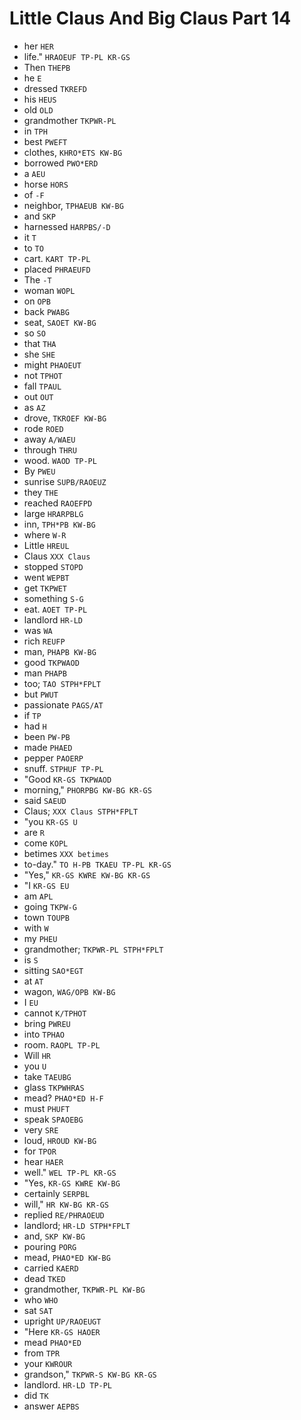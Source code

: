 # Little Claus And Big Claus Part 14

* her `HER`
* life." `HRAOEUF TP-PL KR-GS`
* Then `THEPB`
* he `E`
* dressed `TKREFD`
* his `HEUS`
* old `OLD`
* grandmother `TKPWR-PL`
* in `TPH`
* best `PWEFT`
* clothes, `KHRO*ETS KW-BG`
* borrowed `PWO*ERD`
* a `AEU`
* horse `HORS`
* of `-F`
* neighbor, `TPHAEUB KW-BG`
* and `SKP`
* harnessed `HARPBS/-D`
* it `T`
* to `TO`
* cart. `KART TP-PL`
* placed `PHRAEUFD`
* The `-T`
* woman `WOPL`
* on `OPB`
* back `PWABG`
* seat, `SAOET KW-BG`
* so `SO`
* that `THA`
* she `SHE`
* might `PHAOEUT`
* not `TPHOT`
* fall `TPAUL`
* out `OUT`
* as `AZ`
* drove, `TKROEF KW-BG`
* rode `ROED`
* away `A/WAEU`
* through `THRU`
* wood. `WAOD TP-PL`
* By `PWEU`
* sunrise `SUPB/RAOEUZ`
* they `THE`
* reached `RAOEFPD`
* large `HRARPBLG`
* inn, `TPH*PB KW-BG`
* where `W-R`
* Little `HREUL`
* Claus `XXX Claus`
* stopped `STOPD`
* went `WEPBT`
* get `TKPWET`
* something `S-G`
* eat. `AOET TP-PL`
* landlord `HR-LD`
* was `WA`
* rich `REUFP`
* man, `PHAPB KW-BG`
* good `TKPWAOD`
* man `PHAPB`
* too; `TAO STPH*FPLT`
* but `PWUT`
* passionate `PAGS/AT`
* if `TP`
* had `H`
* been `PW-PB`
* made `PHAED`
* pepper `PAOERP`
* snuff. `STPHUF TP-PL`
* "Good `KR-GS TKPWAOD`
* morning," `PHORPBG KW-BG KR-GS`
* said `SAEUD`
* Claus; `XXX Claus STPH*FPLT`
* "you `KR-GS U`
* are `R`
* come `KOPL`
* betimes `XXX betimes`
* to-day." `TO H-PB TKAEU TP-PL KR-GS`
* "Yes," `KR-GS KWRE KW-BG KR-GS`
* "I `KR-GS EU`
* am `APL`
* going `TKPW-G`
* town `TOUPB`
* with `W`
* my `PHEU`
* grandmother; `TKPWR-PL STPH*FPLT`
* is `S`
* sitting `SAO*EGT`
* at `AT`
* wagon, `WAG/OPB KW-BG`
* I `EU`
* cannot `K/TPHOT`
* bring `PWREU`
* into `TPHAO`
* room. `RAOPL TP-PL`
* Will `HR`
* you `U`
* take `TAEUBG`
* glass `TKPWHRAS`
* mead? `PHAO*ED H-F`
* must `PHUFT`
* speak `SPAOEBG`
* very `SRE`
* loud, `HROUD KW-BG`
* for `TPOR`
* hear `HAER`
* well." `WEL TP-PL KR-GS`
* "Yes, `KR-GS KWRE KW-BG`
* certainly `SERPBL`
* will," `HR KW-BG KR-GS`
* replied `RE/PHRAOEUD`
* landlord; `HR-LD STPH*FPLT`
* and, `SKP KW-BG`
* pouring `PORG`
* mead, `PHAO*ED KW-BG`
* carried `KAERD`
* dead `TKED`
* grandmother, `TKPWR-PL KW-BG`
* who `WHO`
* sat `SAT`
* upright `UP/RAOEUGT`
* "Here `KR-GS HAOER`
* mead `PHAO*ED`
* from `TPR`
* your `KWROUR`
* grandson," `TKPWR-S KW-BG KR-GS`
* landlord. `HR-LD TP-PL`
* did `TK`
* answer `AEPBS`
